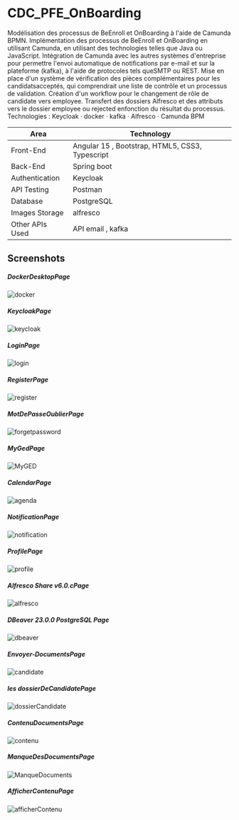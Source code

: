 # CDC_PFE_OnBoarding
Modélisation des processus de BeEnroll et OnBoarding à l'aide de Camunda BPMN.
Implémentation des processus de BeEnroll et OnBoarding en utilisant Camunda, en utilisant
des technologies telles que Java ou JavaScript.
Intégration de Camunda avec les autres systèmes d'entreprise pour permettre l'envoi
automatique de notifications par e-mail et sur la plateforme (kafka), à l'aide de protocoles tels queSMTP ou REST.
Mise en place d'un système de vérification des pièces complémentaires pour les candidatsacceptés, qui comprendrait une liste de contrôle et un processus de validation.
Création d'un workflow pour le changement de rôle de candidate vers employee.
Transfert des dossiers Alfresco et des attributs vers le dossier employee ou rejected enfonction du résultat du processus.
Technologies : Keycloak · docker · kafka · Alfresco · Camunda BPM



<table>
<thead>
<tr>
<th>Area</th>
<th>Technology</th>
</tr>
</thead>
<tbody>
	<tr>
		<td>Front-End</td>
		<td>Angular 15 , Bootstrap, HTML5, CSS3, Typescript</td>
	</tr>
	<tr>
		<td>Back-End</td>
		<td>Spring boot </td>
	</tr>
  <tr>
		<td>Authentication</td>
		<td>Keycloak</td>
	</tr>
	<tr>
		<td>API Testing</td>
		<td>Postman</td>
	</tr>
	<tr>
		<td>Database</td>
		<td>PostgreSQL</td>
	</tr>
  <tr>
		<td>Images Storage</td>
		<td>alfresco</td>
	</tr>
    <tr>
		<td>Other APIs Used</td>
		<td>API email , kafka </td>
	</tr>
</tbody>
</table>





## Screenshots


##### DockerDesktopPage

![docker](https://github.com/Rabiezouita11/CDC_PFE_OnBoarding/assets/91283165/f71a622b-31e9-4c00-978a-82977994d9bc)

##### KeycloakPage

![keycloak](https://github.com/Rabiezouita11/CDC_PFE_OnBoarding/assets/91283165/36ed4051-1139-483b-9335-b525c41eeec0)

##### LoginPage

![login](https://github.com/Rabiezouita11/CDC_PFE_OnBoarding/assets/91283165/bae0516b-b635-4cd9-93c0-61639a1f06fb)

##### RegisterPage

![register](https://github.com/Rabiezouita11/CDC_PFE_OnBoarding/assets/91283165/9653f7b2-8822-48f9-8a59-2c9b2c3befb0)

##### MotDePasseOublierPage

![forgetpassword](https://github.com/Rabiezouita11/CDC_PFE_OnBoarding/assets/91283165/a2e42dfd-6b07-43f4-9fcf-5d80fda2df97)

##### MyGedPage

![MyGED](https://github.com/Rabiezouita11/CDC_PFE_OnBoarding/assets/91283165/ac4e412d-59bf-4588-b68c-b62eb937226a)

##### CalendarPage

![agenda](https://github.com/Rabiezouita11/CDC_PFE_OnBoarding/assets/91283165/a1d1445d-b56b-43f3-8ec0-c99485cd50bf)

##### NotificationPage

![notification](https://github.com/Rabiezouita11/CDC_PFE_OnBoarding/assets/91283165/d07d435d-7488-45b3-8566-3bcb719e1827)

##### ProfilePage

![profile](https://github.com/Rabiezouita11/CDC_PFE_OnBoarding/assets/91283165/85d1ec92-f00b-4098-8be7-3a5e2234a056)

##### Alfresco Share v6.0.cPage

![alfresco](https://github.com/Rabiezouita11/CDC_PFE_OnBoarding/assets/91283165/a6d09063-28c2-4e7e-9f54-cb2b336f09fe)


##### DBeaver 23.0.0 PostgreSQL Page

![dbeaver](https://github.com/Rabiezouita11/CDC_PFE_OnBoarding/assets/91283165/3276734c-5a92-4977-8a5e-60c7de9b76af)


##### Envoyer-DocumentsPage

![candidate](https://github.com/Rabiezouita11/CDC_PFE_OnBoarding/assets/91283165/a16b3ce2-7432-41b1-8316-51b166d03fae)

##### les dossierDeCandidatePage

![dossierCandidate](https://github.com/Rabiezouita11/CDC_PFE_OnBoarding/assets/91283165/c91c72d4-babf-49c8-ae86-3f6538892b6f)
##### ContenuDocumentsPage

![contenu](https://github.com/Rabiezouita11/CDC_PFE_OnBoarding/assets/91283165/b49c18b4-90b5-4419-9362-45f207540acf)

##### ManqueDesDocumentsPage

![ManqueDocuments](https://github.com/Rabiezouita11/CDC_PFE_OnBoarding/assets/91283165/f8e867e0-15ba-46d1-892d-a1dcad5d2fa0)

##### AfficherContenuPage

![afficherContenu](https://github.com/Rabiezouita11/CDC_PFE_OnBoarding/assets/91283165/440d7d97-f5ad-475a-ae0b-d44fa80cc1af)

